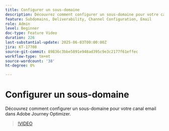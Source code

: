 ```yaml
---
title: Configurer un sous-domaine
description: Découvrez comment configurer un sous-domaine pour votre canal email dans Adobe Journey Optimizer.
feature: Subdomains, Deliverability, Channel Configuration, Email
role: Admin
level: Beginner
doc-type: Feature Video
duration: 226
last-substantial-update: 2025-06-03T00:00:00Z
jira: KT-17708
source-git-commit: 89836c3bbe5891e948ad395c9e3c2177f61effec
workflow-type: tm+mt
source-wordcount: '38'
ht-degree: 0%

---
```



# Configurer un sous-domaine

Découvrez comment configurer un sous-domaine pour votre canal email dans Adobe Journey Optimizer.

>[!VIDEO](https://video.tv.adobe.com/v/3458490/?learn=on&enablevpops)
